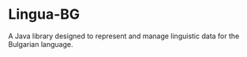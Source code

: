 # Lingua-BG
A Java library designed to represent and manage linguistic data for the Bulgarian language.

